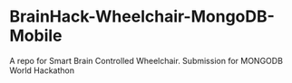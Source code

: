 # BrainHack-Wheelchair-MongoDB-Mobile
A repo for Smart Brain Controlled Wheelchair. Submission for MONGODB World Hackathon
